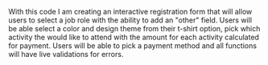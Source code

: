 With this code I am creating an interactive registration form that will allow users to select a job role with the ability to add an "other" field. Users will be able select a color and design theme from their t-shirt option, pick which activity the would like to attend with the amount for each activity calculated for payment. Users will be able to pick a payment method and all functions will have live validations for errors. 
